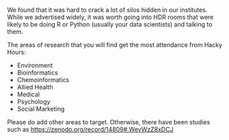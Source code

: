 
We found that it was hard to crack a lot of silos hidden in our institutes. While we advertised widely, it was worth going into HDR rooms that were likely to be doing R or Python (usually your data scientists) and talking to them.

The areas of research that you will find get the most attendance from Hacky Hours:
- Environment
- Bioinformatics
- Chemoinformatics
- Allied Health
- Medical
- Psychology
- Social Marketing

Please do add other areas to target. 
Otherwise, there have been studies such as https://zenodo.org/record/14809#.WevWzZ8xDCJ
